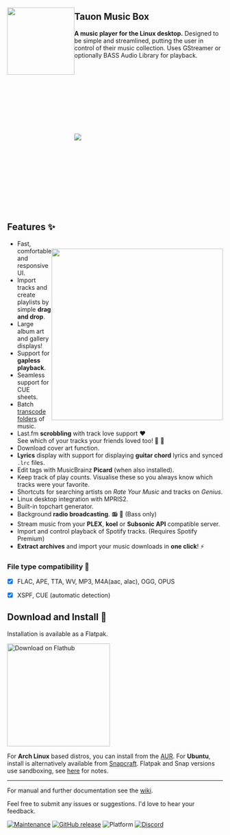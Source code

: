 
<img src="https://user-images.githubusercontent.com/17271572/51743494-a2b58600-2101-11e9-9e90-9c7c6c3394eb.png" align="left" height="157px" hspace="0px" vspace="20px">

## Tauon Music Box

**A music player for the Linux desktop.** Designed to be simple and streamlined, putting the user in control of their music collection. Uses GStreamer or optionally BASS Audio Library for playback. 

<img src="https://user-images.githubusercontent.com/17271572/56716255-f03ba080-678d-11e9-880f-49d6cbf77e60.jpg" hspace="0px" vspace="160px">

## Features :sparkles:

<img src="https://user-images.githubusercontent.com/17271572/64146704-18d95280-ce72-11e9-9a6a-0d5575d52411.png" align="right" width="400px" hspace="0px" vspace="20px">

  - Fast, comfortable and responsive UI.
  - Import tracks and create playlists by simple **drag and drop**.
  - Large album art and gallery displays!
  - Support for **gapless playback**.
  - Seamless support for CUE sheets.
  - Batch [transcode folders](https://github.com/Taiko2k/tauonmb/wiki/Transcoding-for-PMP-DAP-Smartphone) of music.
  - Last.fm **scrobbling** with track love support :heart:  
  See which of your tracks your friends loved too! :purple_heart: :blue_heart:
  - Download cover art function.
  - **Lyrics** display with support for displaying **guitar chord** lyrics and synced `.lrc` files.
  - Edit tags with MusicBrainz **Picard** (when also installed).
  - Keep track of play counts. Visualise these so you always know which tracks were your favorite.
  - Shortcuts for searching artists on *Rate Your Music* and tracks on *Genius*.
  - Linux desktop integration with MPRIS2.
  - Built-in topchart generator.
  - Background **radio broadcasting**. :radio: :satellite: (Bass only)
  - Stream music from your **PLEX**, **koel** or **Subsonic API** compatible server.
  - Import and control playback of Spotify tracks. (Requires Spotify Premium) 
  - **Extract archives** and import your music downloads in **one click**! :zap:


### File type compatibility :milky_way:

- [x] FLAC, APE, TTA, WV, MP3, M4A(aac, alac), OGG, OPUS
- [x] XSPF, CUE (automatic detection)


## Download and Install :dizzy:

Installation is available as a Flatpak.

<a href='https://flathub.org/apps/details/com.github.taiko2k.tauonmb'><img width='240' alt='Download on Flathub' src='https://flathub.org/assets/badges/flathub-badge-en.png'/></a>

For **Arch Linux** based distros, you can install from the [AUR](https://aur.archlinux.org/packages/tauon-music-box/). For **Ubuntu**, install is alternatively available from [Snapcraft](https://snapcraft.io/tauon). Flatpak and Snap versions use sandboxing, see [here](https://github.com/Taiko2k/TauonMusicBox/wiki/Sandboxing-Quirks) for notes.
___

For manual and further documentation see the [wiki](https://github.com/Taiko2k/tauonmb/wiki/Basic-Use-Guide).

Feel free to submit any issues or suggestions. I'd love to hear your feedback.

[![Maintenance](https://img.shields.io/maintenance/yes/2020.svg?color=a3e11f&style=for-the-badge)](https://github.com/Taiko2k/tauonmb/releases) [![GitHub release](https://img.shields.io/github/release/taiko2k/tauonmb.svg?style=for-the-badge&colorB=ff69b4)](https://github.com/Taiko2k/tauonmb/releases) ![Platform](https://img.shields.io/badge/platform-linux-lightgrey.svg?style=for-the-badge) [![Discord](https://img.shields.io/discord/687418493209018622.svg?color=a483ef&style=for-the-badge)](https://discord.gg/v4EmhES)


